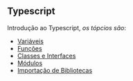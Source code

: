 Typescript
--------------------------------------------------
Introdução ao Typescript, *os tópcios são*:

* [Variáveis](https://github.com/robsonoduarte/learn-angularjs/blob/master/construindo-aplicacoes-web-com-o-novo-angular-4/typescript/variaveis.ts)
* [Funções](https://github.com/robsonoduarte/learn-angularjs/blob/master/construindo-aplicacoes-web-com-o-novo-angular-4/typescript/funcoes.ts)
* [Classes e Interfaces](https://github.com/robsonoduarte/learn-angularjs/blob/master/construindo-aplicacoes-web-com-o-novo-angular-4/typescript/classe-e-interfaces.ts)
* [Módulos](https://github.com/robsonoduarte/learn-angularjs/blob/master/construindo-aplicacoes-web-com-o-novo-angular-4/typescript/modulos.ts)
* [Importação de Bibliotecas](https://github.com/robsonoduarte/learn-angularjs/blob/master/construindo-aplicacoes-web-com-o-novo-angular-4/typescript/importacao-biblioteca-js.ts)

